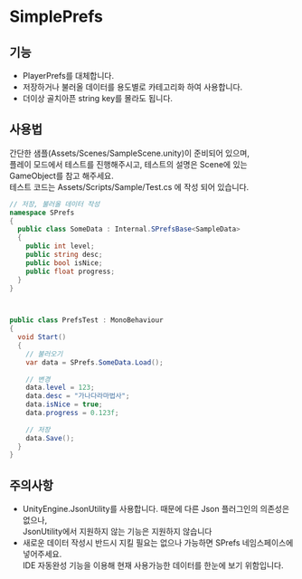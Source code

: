 # SimplePrefs
## 기능
* PlayerPrefs를 대체합니다.
* 저장하거나 불러올 데이터를 용도별로 카테고리화 하여 사용합니다.
* 더이상 골치아픈 string key를 몰라도 됩니다.

## 사용법
간단한 샘플(Assets/Scenes/SampleScene.unity)이 준비되어 있으며,  
플레이 모드에서 테스트를 진행해주시고, 테스트의 설명은 Scene에 있는 GameObject를 참고 해주세요.   
테스트 코드는 Assets/Scripts/Sample/Test.cs 에 작성 되어 있습니다.  

```C#
// 저장, 불러올 데이터 작성
namespace SPrefs
{
  public class SomeData : Internal.SPrefsBase<SampleData>
  {
    public int level;
    public string desc;
    public bool isNice;
    public float progress;
  }
}



public class PrefsTest : MonoBehaviour
{
  void Start()
  {
    // 불러오기
    var data = SPrefs.SomeData.Load();
    
    // 변경
    data.level = 123;
    data.desc = "가나다라마법사";
    data.isNice = true;
    data.progress = 0.123f;
    
    // 저장
    data.Save();
  }
}
```

## 주의사항
* UnityEngine.JsonUtility를 사용합니다. 때문에 다른 Json 플러그인의 의존성은 없으나,  
JsonUtility에서 지원하지 않는 기능은 지원하지 않습니다
* 새로운 데이터 작성시 반드시 지킬 필요는 없으나 가능하면 SPrefs 네임스페이스에 넣어주세요.  
IDE 자동완성 기능을 이용해 현재 사용가능한 데이터를 한눈에 보기 위함입니다.
